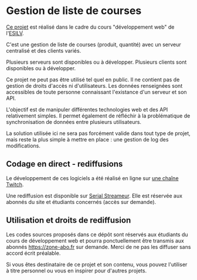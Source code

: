 # Gestion de liste de courses

[Ce projet](https://github.com/DeveloppeurPascal/ListeDeCourse) est réalisé dans le cadre du cours "développement web" de l'[ESILV](https://www.esilv.fr).

C'est une gestion de liste de courses (produit, quantité) avec un serveur centralisé et des clients variés.

Plusieurs serveurs sont disponibles ou à développer.
Plusieurs clients sont disponibles ou à développer.

Ce projet ne peut pas être utilisé tel quel en public. Il ne contient pas de gestion de droits d'accès ni d'utilisateurs. Les données renseignées sont accessibles de toute personne connaissant l'existance d'un serveur et son API.

L'objectif est de manipuler différentes technologies web et des API relativement simples. Il permet également de réfléchir à la problématique de synchronisation de données entre plusieurs utilisateurs.

La solution utilisée ici ne sera pas forcément valide dans tout type de projet, mais reste la plus simple à mettre en place : une gestion de log des modifications.

## Codage en direct - rediffusions

Le développement de ces logiciels a été réalisé en ligne sur [une chaîne Twitch](https://www.twitch.tv/patrickpremartin).

Une rediffusion est disponible sur [Serial Streameur](https://serialstreameur.fr/projet-liste-de-courses.php). Elle est réservée aux abonnés du site et étudiants concernés (accès sur demande).

## Utilisation et droits de rediffusion

Les codes sources proposés dans ce dépôt sont réservés aux étudiants du cours de développement web et pourra ponctuellement être transmis aux abonnés https://zone-abo.fr sur demande. Merci de ne pas les diffuser sans accord écrit préalable.

Si vous êtes destinataire de ce projet et son contenu, vous pouvez l'utiliser à titre personnel ou vous en inspirer pour d'autres projets.
